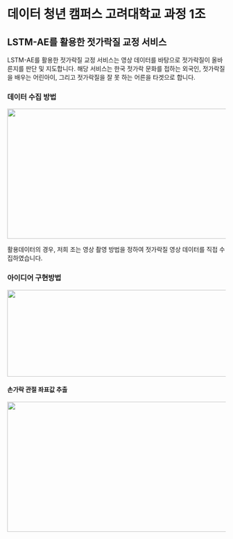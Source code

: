 # 데이터 청년 캠퍼스 고려대학교 과정 1조
## LSTM-AE를 활용한 젓가락질 교정 서비스

LSTM-AE를 활용한 젓가락질 교정 서비스는 영상 데이터를 바탕으로 젓가락질이 올바른지를 판단 및 지도합니다. 해당 서비스는 한국 젓가락 문화를 접하는 외국인, 젓가락질을 배우는 어린아이, 그리고 젓가락질을 잘 못 하는 어른을 타겟으로 합니다.

### 데이터 수집 방법

<img src="https://user-images.githubusercontent.com/87642864/131116062-73ceb2dc-3dfd-4daf-b785-4686ca72a909.PNG"  width="600" height="300">

활용데이터의 경우, 저희 조는 영상 촬영 방법을 정하여 젓가락질 영상 데이터를 직접 수집하였습니다. 


### 아이디어 구현방법

<img src="https://user-images.githubusercontent.com/87642864/131116436-5a28a112-7c34-49db-9bb7-142fd6d52b5b.PNG"  width="700" height="200">

#### 손가락 관절 좌표값 추출

<img src="https://user-images.githubusercontent.com/87642864/131116539-49ccc4f0-955a-400f-a3d3-634d16bae12e.PNG"  width="700" height="300">
